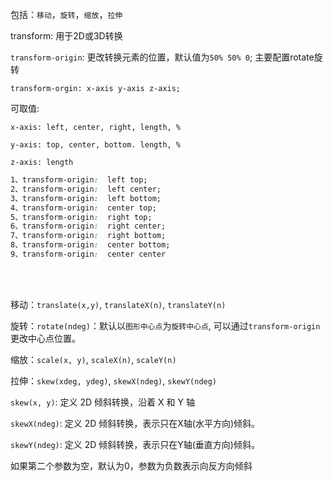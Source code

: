 

包括：`移动`，`旋转`，`缩放`，`拉伸`

transform: 用于2D或3D转换

`transform-origin`: 更改转换元素的位置，默认值为`50% 50% 0`; 主要配置rotate旋转

`transform-orgin: x-axis y-axis z-axis;`

可取值:

`x-axis: left, center, right, length, %`

`y-axis: top, center, bottom. length, %`

`z-axis: length`

~~~css
1、transform-origin:  left top;
2、transform-origin:  left center;
3、transform-origin:  left bottom;
4、transform-origin:  center top;
5、transform-origin:  right top;
6、transform-origin:  right center;
7、transform-origin:  right bottom;
8、transform-origin:  center bottom;
9、transform-origin:  center center
~~~


<br/>
<br/>

移动：`translate(x,y)`, `translateX(n)`, `translateY(n)`

旋转：`rotate(ndeg)`：默认以`图形中心点`为`旋转中心点`, 可以通过`transform-origin`更改中心点位置。

缩放：`scale(x, y)`, `scaleX(n)`, `scaleY(n)`

拉伸：`skew(xdeg, ydeg)`, `skewX(ndeg)`, `skewY(ndeg)`

`skew(x, y)`:  定义 2D 倾斜转换，沿着 X 和 Y 轴

`skewX(ndeg)`:  定义 2D 倾斜转换，表示只在X轴(水平方向)倾斜。

`skewY(ndeg)`:  定义 2D 倾斜转换，表示只在Y轴(垂直方向)倾斜。

如果第二个参数为空，默认为0，参数为负数表示向反方向倾斜